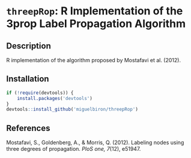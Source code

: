# `threepRop`: R Implementation of the 3prop Label Propagation Algorithm

## Description

R implementation of the algorithm proposed by Mostafavi et al. (2012).

## Installation

``` r
if (!require(devtools)) {
    install.packages('devtools')
}
devtools::install_github('miguelbiron/threepRop')
```

## References

Mostafavi, S., Goldenberg, A., & Morris, Q. (2012). Labeling nodes using three degrees of propagation. _PloS one, 7_(12), e51947.
